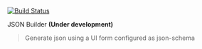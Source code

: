 [![Build Status](https://travis-ci.org/mhmoudgmal/json-builder.svg?branch=master)](https://travis-ci.org/mhmoudgmal/json-builder)

JSON Builder **(Under development)**

> Generate json using a UI form configured as json-schema
